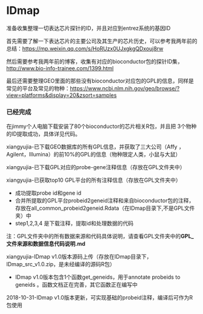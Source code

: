 # IDmap

准备收集整理一切表达芯片探针的ID，并且对应到entrez系统的基因ID

首先需要了解一下表达芯片的主要公司及其生产的芯片历史，可以参考我两年前的总结：https://mp.weixin.qq.com/s/HoRUzx0UJxgkgQDxouj8rw 

然后需要参考我两年前的博客，收集有对应的bioconductor包的探针ID集，http://www.bio-info-trainee.com/1399.html   

最后还需要整理GEO里面的那些没有bioconductor对应包的GPL的信息，同样是常见的平台及常见的物种：https://www.ncbi.nlm.nih.gov/geo/browse/?view=platforms&display=20&zsort=samples



### 已经完成

在jimmy个人电脑下载安装了80个bioconductor的芯片相关R包，并且把 3个物种的ID提取成功，具体详见代码。

xiangyujia-已下载GEO数据库的所有GPL信息，并获取了三大公司（Affy ， Agilent，Illumina）的前10%的GPL的信息（物种限定人类，小鼠与大鼠）

xiangyujia-已下载GPL对应的probe-gene注释信息（存放在GPL文件夹中）

xiangyujia-已获取top10 GPL平台的所有注释信息（存放在GPL文件夹中）
+ 成功提取probe id和gene id
+ 合并所提取的GPL平台probeid2geneid注释和来自bioconductor包的注释，存放在all_common_probeid2geneid.Rdata（在IDmap目录下,不是GPL文件夹）中
+ step1,2,3,4 是下载注释，提取id和处理数据的代码

注：GPL文件夹中的所有数据来源和代码具体说明，请查看GPL文件夹中的**GPL_文件来源和数据信息代码说明.md**

xiangyujia-IDmap v1.0版本源码上传（存放在IDmap目录下，IDmap_src_v1.0.zip，是未经编译的源码R包）
+ IDmap v1.0版本包含1个函数get_geneids，用于annotate probeids to geneids 。函数文档正在完善，其它函数正在编写中

2018-10-31-IDmap v1.0版本更新，可实现基础的probeid注释，编译后可作为R包使用
